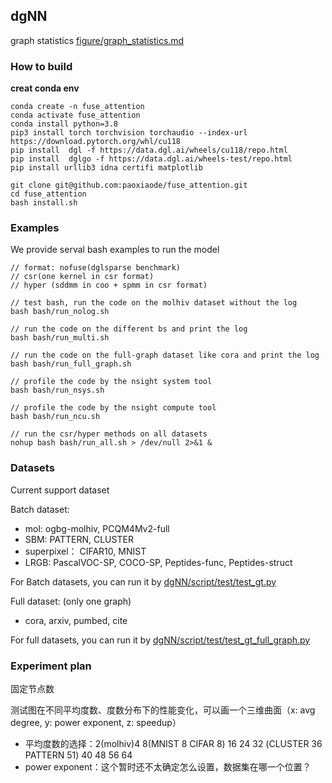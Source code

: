 ## dgNN

graph statistics [figure/graph_statistics.md](figure/graph_statistics.md)

### How to build

**creat conda env**

```
conda create -n fuse_attention
conda activate fuse_attention
conda install python=3.8
pip3 install torch torchvision torchaudio --index-url https://download.pytorch.org/whl/cu118
pip install  dgl -f https://data.dgl.ai/wheels/cu118/repo.html
pip install  dglgo -f https://data.dgl.ai/wheels-test/repo.html
pip install urllib3 idna certifi matplotlib
```


```shell
git clone git@github.com:paoxiaode/fuse_attention.git
cd fuse_attention
bash install.sh
```

### Examples

We provide serval bash examples to run the model

```shell
// format: nofuse(dglsparse benchmark) 
// csr(one kernel in csr format)
// hyper (sddmm in coo + spmm in csr format)

// test bash, run the code on the molhiv dataset without the log
bash bash/run_nolog.sh 

// run the code on the different bs and print the log
bash bash/run_multi.sh 

// run the code on the full-graph dataset like cora and print the log
bash bash/run_full_graph.sh 

// profile the code by the nsight system tool
bash bash/run_nsys.sh 

// profile the code by the nsight compute tool
bash bash/run_ncu.sh 

// run the csr/hyper methods on all datasets
nohup bash bash/run_all.sh > /dev/null 2>&1 &

```

### Datasets

Current support dataset

Batch dataset: 
* mol: ogbg-molhiv, PCQM4Mv2-full
* SBM: PATTERN, CLUSTER
* superpixel： CIFAR10, MNIST
* LRGB: PascalVOC-SP, COCO-SP, Peptides-func, Peptides-struct

For Batch datasets, you can run it by [dgNN/script/test/test_gt.py](dgNN/script/test/test_gt.py)

Full dataset: (only one graph)
* cora, arxiv, pumbed, cite

For full datasets, you can run it by [dgNN/script/test/test_gt_full_graph.py](dgNN/script/test/test_gt_full_graph.py)

### Experiment plan
固定节点数

测试图在不同平均度数、度数分布下的性能变化，可以画一个三维曲面（x: avg degree, y: power exponent, z: speedup）

* 平均度数的选择：2(molhiv)4 8(MNIST 8 CIFAR 8) 16 24 32 (CLUSTER 36 PATTERN 51) 40 48 56 64
* power exponent：这个暂时还不太确定怎么设置，数据集在哪一个位置？

